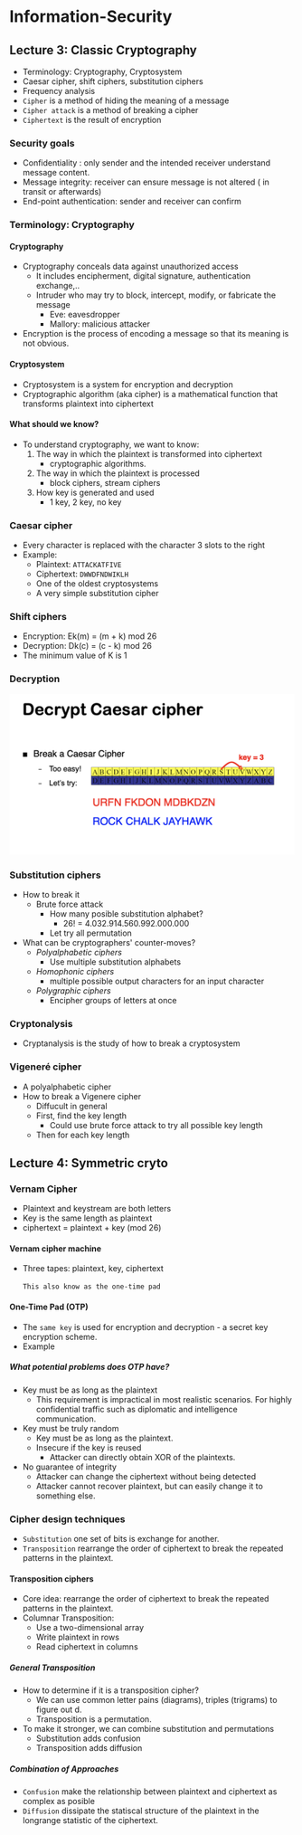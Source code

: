 # Information-Security
 
## Lecture 3: Classic Cryptography 
- Terminology: Cryptography, Cryptosystem
- Caesar cipher, shift ciphers, substitution ciphers
- Frequency analysis
- `Cipher` is a method of hiding the meaning of a message
- `Cipher attack` is a method of breaking a cipher
- `Ciphertext` is the result of encryption
### Security goals
- Confidentiality : only sender and the intended receiver understand message  content.
- Message integrity: receiver can ensure message is not altered ( in transit or afterwards)
- End-point authentication: sender and receiver can confirm

### Terminology: Cryptography
#### Cryptography
- Cryptography conceals data against unauthorized access
    - It includes encipherment, digital signature, authentication exchange,..
    - Intruder who may try to block, intercept, modify, or fabricate the message
        - Eve: eavesdropper
        - Mallory: malicious attacker
- Encryption is the process of encoding a message so that its meaning is not obvious.
#### Cryptosystem
- Cryptosystem is a system for encryption and decryption
- Cryptographic algorithm (aka cipher) is a mathematical function that transforms plaintext into ciphertext

#### What should we know?
- To understand cryptography, we want to know:
    1. The way in which the plaintext is transformed into ciphertext
        - cryptographic algorithms.
    2. The way in which the plaintext is processed
        - block ciphers, stream ciphers
    3. How key is generated and used
        - 1 key, 2 key, no key
### Caesar cipher
- Every character is replaced with the character 3 slots to the right
- Example: 
    - Plaintext: `ATTACKATFIVE`
    - Ciphertext: `DWWDFNDWIKLH`
    - One of the oldest cryptosystems
    - A very simple substitution cipher
### Shift ciphers
- Encryption: Ek(m) = (m + k) mod 26
- Decryption: Dk(c) = (c - k) mod 26
- The minimum value of K is 1
### Decryption
[![Decryption](Asset/Decryption.png)](Asset/Decryption.png)
### Substitution ciphers
- How to break it
    - Brute force attack
        - How many posible substitution alphabet?
            - 26! = 4.032.914.560.992.000.000
        - Let try all permutation
- What can be cryptographers' counter-moves?
    - *Polyalphabetic ciphers*
        - Use multiple substitution alphabets
    - *Homophonic ciphers*
        - multiple possible  output characters for an input character
    - *Polygraphic ciphers*
        - Encipher groups of letters at once

### Cryptonalysis
- Cryptanalysis is the study of how to break a cryptosystem


### Vigeneré cipher
- A polyalphabetic cipher
- How to break a Vigenere cipher
    - Diffucult in general
    - First, find the key length
        - Could use brute force attack to try all possible key length
    - Then for each key length

## Lecture 4: Symmetric cryto
### Vernam Cipher
- Plaintext and keystream are both letters
- Key is the same length as plaintext
- ciphertext = plaintext + key (mod 26)
#### Vernam cipher machine
- Three tapes: plaintext, key, ciphertext

    `This also know as the one-time pad`
#### One-Time Pad (OTP)
- The `same key` is used for encryption and decryption - a secret key encryption scheme.
- Example
##### What potential problems does OTP have?
- Key must be as long as the plaintext
    - This requirement is impractical in most realistic scenarios. For highly confidential traffic such as diplomatic and intelligence communication.
- Key must be truly random
    - Key must be as long as the plaintext.
    - Insecure if the key is reused
        - Attacker can directly obtain XOR of the plaintexts. 
- No guarantee of integrity 
    - Attacker can change the ciphertext without being detected
    - Attacker cannot recover plaintext, but can easily change it to something else. 
### Cipher design techniques
- `Substitution` one set of bits is exchange for another.
- `Transposition` rearrange the order of ciphertext to break the repeated patterns in the plaintext. 
#### Transposition ciphers
- Core idea: rearrange the order of ciphertext to break the repeated patterns in the plaintext.
- Columnar Transposition:
    - Use a two-dimensional array
    - Write plaintext in rows
    - Read ciphertext in columns
##### General Transposition
- How to determine if it is a transposition cipher?
    - We can use common letter pains (diagrams), triples (trigrams) to figure out d.
    - Transposition is a permutation.
- To make it stronger, we can combine substitution and permutations
    - Substitution adds confusion
    - Transposition adds diffusion
##### Combination of Approaches
- `Confusion` make the relationship between plaintext and ciphertext as complex as posible
- `Diffusion` dissipate the statiscal structure of the plaintext in the longrange statistic of the ciphertext. 